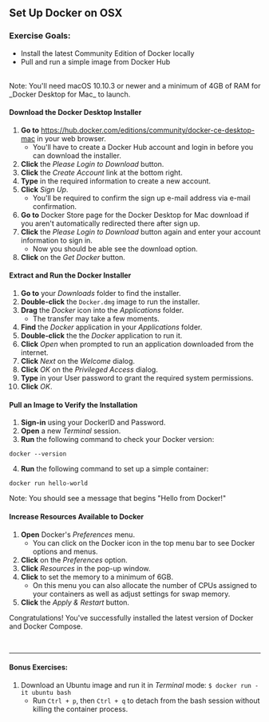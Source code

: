 ## Set Up Docker on OSX

<div class="ahead">
	<h3>Exercise Goals:</h3>
		<ul>
			<li>Install the latest Community Edition of Docker locally</li>
			<li>Pull and run a simple image from Docker Hub</li>
		</ul>
</div>
<br />

<div class="note">
	Note: You'll need macOS 10.10.3 or newer and a minimum of 4GB of RAM for _Docker Desktop for Mac_ to launch.
</div>

#### Download the Docker Desktop Installer
1. **Go to** https://hub.docker.com/editions/community/docker-ce-desktop-mac in your web browser.
	* You'll have to create a Docker Hub account and login in before you can download the installer.
1. **Click** the _Please Login to Download_ button.
1. **Click** the _Create Account_ link at the bottom right.
1. **Type** in the required information to create a new account.
1. **Click** _Sign Up_.
	* You'll be required to confirm the sign up e-mail address via e-mail confirmation. 
1. **Go to** Docker Store page for the Docker Desktop for Mac download if you aren't automatically redirected there after sign up.
1. **Click** the _Please Login to Download_ button again and enter your account information to sign in.
	* Now you should be able see the download option.
1. **Click** on the _Get Docker_ button.

<div class="page"></div>

#### Extract and Run the Docker Installer
1. **Go to** your _Downloads_ folder to find the installer.
1. **Double-click** the `Docker.dmg` image to run the installer.
1. **Drag** the _Docker_ icon into the _Applications_ folder.
	* The transfer may take a few moments.
1. **Find** the _Docker_ application in your _Applications_ folder.
1. **Double-click** the the _Docker_ application to run it.
1. **Click** _Open_ when prompted to run an application downloaded from the internet.
1. **Click** _Next_ on the _Welcome_ dialog.
1. **Click** _OK_ on the _Privileged Access_ dialog.
1. **Type** in your User password to grant the required system permissions.
1. **Click** _OK_.

#### Pull an Image to Verify the Installation
1. **Sign-in** using your DockerID and Password.
2. **Open** a new _Terminal_ session.
3. **Run** the following command to check your Docker version:

```shell
docker --version
```

<!--<div class="note">
Note: You should be running 18.X.X-ce.
</div>
-->

4. **Run** the following command to set up a simple container:
```shell
docker run hello-world
```

<div class="note">
Note: You should see a message that begins "Hello from Docker!"
</div>

<div class="page"></div>

#### Increase Resources Available to Docker 
1. **Open** Docker's _Preferences_ menu.
	* You can click on the Docker icon in the top menu bar to see Docker options and menus.
1. **Click** on the _Preferences_ option.
1. **Click** _Resources_ in the pop-up window.
1. **Click** to set the memory to a minimum of 6GB.
	* On this menu you can also allocate the number of CPUs assigned to your containers as well as adjust settings for swap memory.
1. **Click** the _Apply & Restart_ button.

Congratulations! You've successfully installed the latest version of Docker and Docker Compose.

<br />

---

#### Bonus Exercises: 

1. Download an Ubuntu image and run it in _Terminal_ mode: `$ docker run -it ubuntu bash`
	* Run `Ctrl + p`, then `Ctrl + q` to detach from the bash session without killing the container process. 
